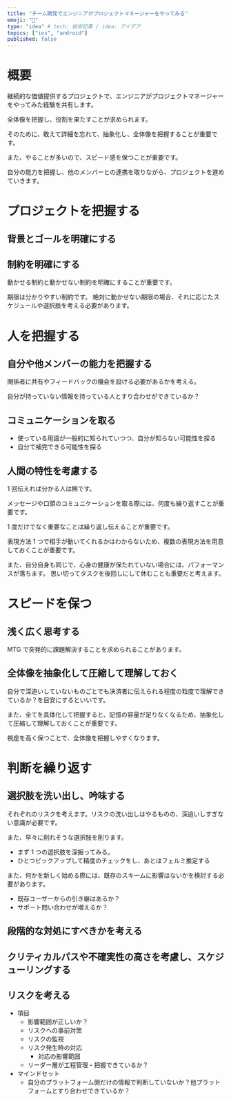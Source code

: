 ```yaml
---
title: "チーム開発でエンジニアがプロジェクトマネージャーをやってみる"
emoji: "🕌"
type: "idea" # tech: 技術記事 / idea: アイデア
topics: ["ios", "android"]
published: false
---
```


# 概要

継続的な価値提供するプロジェクトで、エンジニアがプロジェクトマネージャーをやってみた経験を共有します。

全体像を把握し、役割を果たすことが求められます。

そのために、敢えて詳細を忘れて、抽象化し、全体像を把握することが重要です。

また、やることが多いので、スピード感を保つことが重要です。

自分の能力を把握し、他のメンバーとの連携を取りながら、プロジェクトを進めていきます。

# プロジェクトを把握する

## 背景とゴールを明確にする

## 制約を明確にする

動かせる制約と動かせない制約を明確にすることが重要です。

期限は分かりやすい制約です。
絶対に動かせない期限の場合、それに応じたスケジュールや選択肢を考える必要があります。

# 人を把握する

## 自分や他メンバーの能力を把握する

関係者に共有やフィードバックの機会を設ける必要があるかを考える。

自分が持っていない情報を持っている人とすり合わせができているか？

## コミュニケーションを取る

- 使っている用語が一般的に知られていつつ、自分が知らない可能性を探る
- 自分で補完できる可能性を探る

## 人間の特性を考慮する

1 回伝えれば分かる人は稀です。

メッセージや口頭のコミュニケーションを取る際には、何度も繰り返すことが重要です。

1 度だけでなく重要なことは繰り返し伝えることが重要です。

表現方法 1 つで相手が動いてくれるかはわからないため、複数の表現方法を用意しておくことが重要です。

また、自分自身も同じで、心身の健康が保たれていない場合には、パフォーマンスが落ちます。
思い切ってタスクを後回しにして休むことも重要だと考えます。

# スピードを保つ

## 浅く広く思考する

MTG で突発的に課題解決することを求められることがあります。

## 全体像を抽象化して圧縮して理解しておく

自分で深追いしていないものごとでも決済者に伝えられる程度の粒度で理解できているか？を目安にするといいです。

また、全てを具体化して把握すると、記憶の容量が足りなくなるため、抽象化して圧縮して理解しておくことが重要です。

視座を高く保つことで、全体像を把握しやすくなります。

# 判断を繰り返す

## 選択肢を洗い出し、吟味する

それぞれのリスクを考えます。リスクの洗い出しはやるものの、深追いしすぎない意識が必要です。

また、早々に削れそうな選択肢を削ります。

- まず 1 つの選択肢を深掘ってみる。
- ひとつピックアップして精度のチェックをし、あとはフェルミ推定する

また、何かを新しく始める際には、既存のスキームに影響はないかを検討する必要があります。

- 既存ユーザーからの引き継はあるか？
- サポート問い合わせが増えるか？

## 段階的な対処にすべきかを考える

## クリティカルパスや不確実性の高さを考慮し、スケジューリングする

## リスクを考える

- 項目
  - 影響範囲が正しいか？
  - リスクへの事前対策
  - リスクの監視
  - リスク発生時の対応
    - 対応の影響範囲
  - リーダー層が工程管理・把握できているか？
- マインドセット
  - 自分のプラットフォーム側だけの情報で判断していないか？他プラットフォームとすり合わせできているか？
